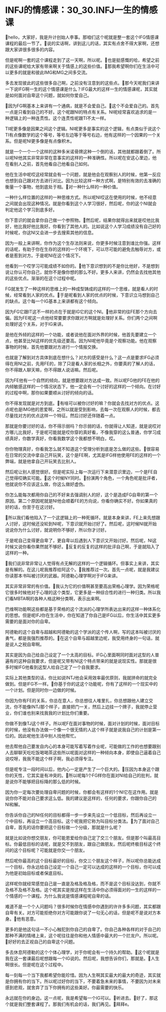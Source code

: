 # INFJ的情感课：30_30.INFJ一生的情感课

🎼hello，大家好，我是升计创始人李事。那咱们这个呢就是整一套这个IFG情感课课程的最后一节了。🎼说的实话啊，讲到这儿的话，其实有点舍不得大家啊，还想跟大家讲很多很多的内容。

但是呢啊一套的这个课程走到了这一天啊，所以呢。🎼也是挺感慨的哈，希望之前的这些课呢给大家有带来啊关于情感上的这些价值。🎼那我希望啊你们在生活中可以更多的就是和彼此IMG和MG之间多交流。

多去发现彼此的这些很多自己啊，之前没有注意到的这些点。🎼那今天呢我们来讲一下说IFG啊一生的这个情感课是什么？IFG最大的这样一生的情感课呢，其实就是如何面对自卑这个问题，就如何你爱自己。

🎼因为FG啊基本上来讲有一个通病，就是不会爱自己。🎼这个不会爱自己的。首先一点是只看到自己的不好。这个呢跟NI的特点有关系。NI呢经常喜欢追求的是一种逻辑上的一种连贯性。这个连贯性呢跟TI不太一样。

TI呢更多像是因果之间这个逻辑。NI呢更多是事实的这个逻辑，有点类似于说这个TI有点像数学的这个等号，等号左边等于等号右边，他有这样的一个因果的一个关系。但是呢NI更多像是有点像积木。

就是一个一个一个这样的这种多米诺骨牌这种一个倒的话，其他就都跟着倒了。所以呢NI他其实非常非常在意事实的这样的一种准确性。所以呢在安这心里边，他在看别人之前，首先他看自己他看自己如何。

他在生活中呢哎这经常就会有一个问题，就是他会在观察别人的时候，他第一反应也想到自己跟对方去进行对比。因为比较这样一种方式啊，是特别有效的去准确的衡量一个事物，他到底处于相。🎼对一种什么样的一种价值。

一种什么样位置的这样的一种思维方式。所以呢NI哎这在使用的时候，他不经意之间就会出现这种情况。就是你看到这个人学习很好，然后呢，你的这个NI就会判定他这个学习到底多好。

你下意识的就会拿你自己做一个参照物。🎼然后呢，结果你就得出来就是哎他比我好，他比我好他比我好。你看到了其他人的。比如说这个人学习成绩没有自己好的时候呢，你这NI又会进一步去搜索其他的信息。

因为一般上来讲啊，你作为这个生存法则来说，你更多时候注意到谁比你强。这样的话呢，有助于你在生存的这样的一个环境下，可以尽可能的避免去触辱对方，或者是惹到对方。于是呢NI在这个情况下。

他看到一个哎学习可能成绩不如你的。🎼他下意识想到的不是你比他好，不是想到说让你认可你自己，就你不是像你想的那么不好。更多人来讲，仍然会去找他其他的这些优点。渐渐的在这个过程中呢。

FG就发生了一种这样的思维上的一种成型铸成的这样的一个思维，就是看人的时候，经常看到人家的优点。🎼于是呢看到人家的优点的时候，下意识立马想到自己的缺点。这个每一个IG基本上来讲都有这个倾向。

因为FG它跟IT这不一样的点在于就是IG它的这个NI。🎼他非常的往FE那个方向去偏。因为FE呢这一点他经常要要求你跟对方啊就是处理好关系。你们两个之间啊处理好这个关系，对于IG来讲。

是他在外倾的这样的一个功能，或者说他在面对外界的时候，他首先要建立一个点，他甚至比NI这样的优先级还要高。因为NI呢他毕竟是个观察功能。他在观察事物的时候，首先他要跟对方进行一个情报交换。

也就是了解到对方具体到底在想什么？对方的感受是什么？这一点是要求IFG必须得在用NI之前，先用FE的，除了只是看人家的长相之外，你要真的了解人的话，你不得跟人聊天嘛，你不得跟人说话嘛。然后呢。

因为FE他有一个自然的倾向，就是想要跟对方达成一致。所以呢FG他的FE在他的内倾敏感这样的一个情况状态下，他一定会有一个讨好的这样的一个倾向。在讨好的过程中啊，那你如果要顺从讨好的倾向的话。

你不得发现就是对方到底。🎼有啥可以被你讨好的嘛？你就会去找对方的优点。这点呢也是IMG他的恩爱啊，之所以就是受到影响，去每一次在观察人的时候，都去尽量找对方的优点这样一个特征。然后讨好还伴随着一点。

那就是你要讨好的话，你不得示弱吗？你示弱的话，你就得让人知道，就是说哎对方哪儿比我好，于是呢可能就是哎你穿的真好看，不像我穿的这么普通，你学习成绩真好，你数学真好，你看我数学这个我都想不明白，哎。

你你物理真好，你看我怎么就不知道这个受理分析到底是怎么做的这些。🎼很容易在日常的交流中拿自己开玩笑，这个是FE啊，尤其是IFG样他使用FE的这样的一个弊端，就是他拿自己开玩笑去比别人。

然后呢让别人感觉很好。但是呢实际上每一次运行下来潜意识里边，一个是FE自己觉得哎确实可能。🎼这个时候NY同时。🎼扮演两个角色，一个角色呢是批评者，他就说你不应该这么做，你这么做好虚伪。

你怎么能每次都用你自己的不好来去强调别人的好，这个是造成FG自卑的第一个原因。第二个原因呢就是NI他会顺着FE的方向说，你看你确实不好。你如果真的好的话，你至于在这讨好。

🎼所以我们看他陷入了一个这逻辑上的一种死循环。就是本身来讲，FE上来先想跟人讨好，这时候还没轮到NI呢，下意识就开始讨好了。然后呢，这时候NI就开始说说你为什么讨好，就说明你不够好，所以你才讨好。

于是呢自己变得更自卑了，更自卑以后遇到人下意识又开始讨好。然后呢，NI这时候又说你看你果然就不够好。🎼反复的反复的这样的批评自己啊，于是就陷入了这样的一种。

🎼我们说非常非常让人觉得有点无解的这样的一个逻辑循环。但事实上来讲，其实是有解的。在这儿呢我推荐给阿这个。🎼我推荐过一次。首先一点呢，就是我建议你读那本书叫被讨厌的武器。阿德勒心理学啊对于IFG来讲。

其实非常非常的有价值。🎼我认为它的价值啊甚至要高出荣格心理学。因为荣格呢它很多时候他对于心理的这个类型，它更多是一种综合性的进行一种归类。所以我们看MBTA啊的各种人格这种分类啊，表示出来啊。

巴维啊功能啊这些都是基于荣格的这个流派的心理学所表达出来的这样一种体系化的思想。但是呢IFJ你在生活中，你在知道了你自己是IFG以后，你生活中其实更多需要的是面对你的自卑。

阿德勒的这个自卑与超越和阿德勒的这个学派的这个传人啊，写的这本叫被讨厌的勇气，都是我强烈推荐的。🎼在这个自卑与超越里边呢，我受用终身的一句话，就是说人之税自卑啊。

其实是因为自己给自己设定了一个太高的目标。IFG心里面啊同时面对这型的人普遍有的这种自我要求，但是呢又带有NI这个特点带来的就是说现实性。那就是很多时候IFG他看到这型人给自己定了一个自我要求。

实际上其他类型的话，你比如说INTJ他会采用效率最优原则，我就拼命的就完全做到。但是IFG不一样。🎼你基于你的这这个功能呢，你有了这样的一个现实中的一个计划。但是同时你一边做的时候。

你因为你有FE的关系，你总在意人，你总想往人堆里扎，你总想跟他人建立交流，你不能像INTJ那个样子，直接把门一关，然后上边挂一个牌子，我就停止营业，你们谁也别来找我我的计划比你们重要。

你做不到像TJ这个样子。所以呢F在面对事物的时候，面对计划的时候，面对目标的时候，他没有办法做一个像一个很无情的人这个样子就是说我自己的计划是第一位的。因此呢他生活中别人找他帮忙。

他去帮他自己要发自内心的本身可能写着写着作业呢，可能做的工作的也想要跟别人去聊聊天吃吃饭喝喝茶这些所以呢面对这样的一种倾向本身，即使自己逼着自己说哎呀，我我不能这个样子啊，我必须得专注。

但是呢专注一段时间以后，他内心一定是产生了一个巨大的。🎼压因为本身这个跟你的天性，它其实是有冲突的。🎼所以呢每1个FG样你在面对NI给自己的批判，就是说你不能够把目标降的那么低的时候。

因为你一定每次要处理自卑问题的时候，你都会有这样的1个NI它在这作用。就是说你你不能对自己要求这么低。我的建议是这样的，任何的要求，你跟你自己的NI和解。

你告诉你自己的NI任何的目标都得一步一步来先设立一个低目标，然后再设立一个中目标，再设立一个高目标。这个呢我把它称为叫目标分类法。🎼为了面对自己自卑，首先的话你要把这个目标做一个分级，那就是什么呢？

就是比如说你想交朋友，你可能恩爱给你自己定了交三个朋友。但是那个叫最高目标。你最低目标的话呢，就是交不到朋友，跟自己做朋友。然后呢终极目标这个终间的这个目标呢？可能就是你交一个朋友。

然后呢你最高的这个目标最好的目标，你交三个朋友这个样子，所以呢你总能达成一个目标，你永远给自己设定一个自己一定可以达成的这样的一个目标，你可以成为他是初始目标或者保底目标。

这样呢你就经常感觉自己是一直是及格及格及格，而不是这个目标没达到，你就不及格不及格不及格。这个呢其实是按这样在生活中你必须得面对的一生的这样的一个情感的一个课程。为什么我说是情感课程呢自卑的话。

难道不是一个个人问题吗？很多时候你在情感中你遇到的许许多多问题，其实都跟自卑有关。对方可能拒绝你对方可能跟你说了一句无心的话，但是呢不是说对方本身。🎼他有恶意。

更多的是他这句话一不小心触犯到你自己的自卑了。你自己各种各样的对于自己的那种不满的情绪上来，这个呢往往是你和他人情感中最大的一个拦龙户。所以呢。🎼好好的去正视自己的自卑这个问题。

多去休息阿德勒的这个个体心理学，对于你呢会有一个持久的帮助。🎼这个呢就是我在这一套课最后呢想跟每一个IG说的。然后呢，我想告诉你们，那就是。🎼人生啊很长。但是呢在这个过程中。

每一刻每一个当下我都希望你能珍惜。因为人生啊其实最大的最大的奇迹，其实就是你拥有你的当下。所以呢过好你的当下，不要着急未来的事情，不要因为对未来感到悲观，就舍弃了当下你拥有的这些美好。你最需要的快乐。

永远就在你的身边。这一点呢，我是希望每一个IG可以。🎼听进去。🎼好了，那这个就是我们整套课程了。那我们有机会的话，我们再见。🎼拜拜e。

